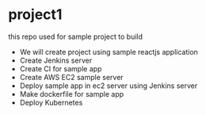 # project1
this repo used for sample project to build

- We will create project using sample reactjs application
- Create Jenkins server 
- Create CI for sample app
- Create AWS EC2 sample server 
- Deploy sample app in ec2 server using Jenkins server 
- Make dockerfile for sample app
- Deploy Kubernetes
